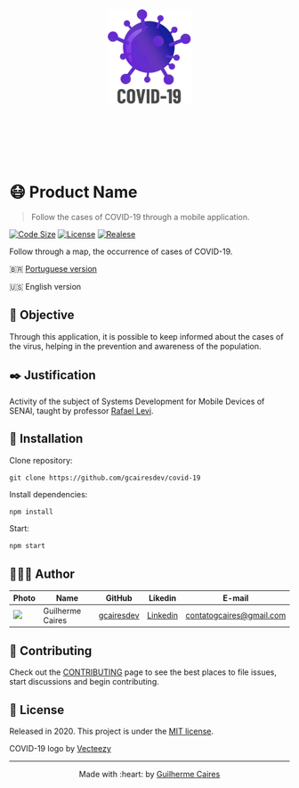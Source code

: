 <p align="center">
	<img src="../src/assets/logo.png" width="150px" style="margin: 100px 0;" />
</p>

# 😷 Product Name
> Follow the cases of COVID-19 through a mobile application.

[![Code Size][code-size]][code-url]
[![License][MIT-license]][MIT-url]
[![Realese][version]][version-url]

Follow through a map, the occurrence of cases of COVID-19.

🇧🇷 [Portuguese version](../README.md)

🇺🇸 English version

<p align="center">
    
</p>

## 🎯 Objective

Through this application, it is possible to keep informed about the cases of the virus, helping in the prevention and awareness of the population.

## ✒️ Justification

Activity of the subject of Systems Development for Mobile Devices of SENAI, taught by professor [Rafael Levi](https://github.com/rafaellevissa).

## 👷 Installation

Clone repository:

```git
git clone https://github.com/gcairesdev/covid-19
```

Install dependencies:

```sh
npm install
```

Start:

```sh
npm start
```

## 👨🏼‍💻 Author

Photo | Name | GitHub | Likedin | E-mail
---- | ---- | ------ | ------- | ------
<img src="https://avatars1.githubusercontent.com/u/54117888?s=460&u=aa7d6143c4e1fdab1ffa6e5fd5ebfe64572f2eae&v=4" width="100px"> | Guilherme Caires | [gcairesdev](https://github.com/gcairesdev) | [Linkedin](https://linkedin.com/in/guilherme-caires/) | contatogcaires@gmail.com

## 🤝 Contributing

Check out the [CONTRIBUTING](./CONTRIBUTING.md) page to see the best places to file issues, start discussions and begin contributing.

## 📃 License

Released in 2020.
This project is under the [MIT license](../LICENSE.md).

COVID-19 logo by <a href="https://www.vecteezy.com/vector-art/952558-coronavirus-pandemic-background" target="_blank">Vecteezy</a>

---

<p align="center">
    Made with :heart: by <a href="https://github.com/gcairesdev">Guilherme Caires</a>
</p>

<!-- Markdown link & img dfn's -->
[code-size]: https://img.shields.io/github/languages/code-size/gcairesdev/covid-19
[code-url]: https://github.com/gcairesdev/covid-19

[MIT-license]: https://img.shields.io/github/license/gcairesdev/covid-19
[MIT-url]: https://github.com/gcairesdev/covid-19/blob/master/LICENSE.md

[version]: https://img.shields.io/github/v/release/gcairesdev/covid-19?include_prereleases
[version-url]: https://github.com/gcairesdev/covid-19